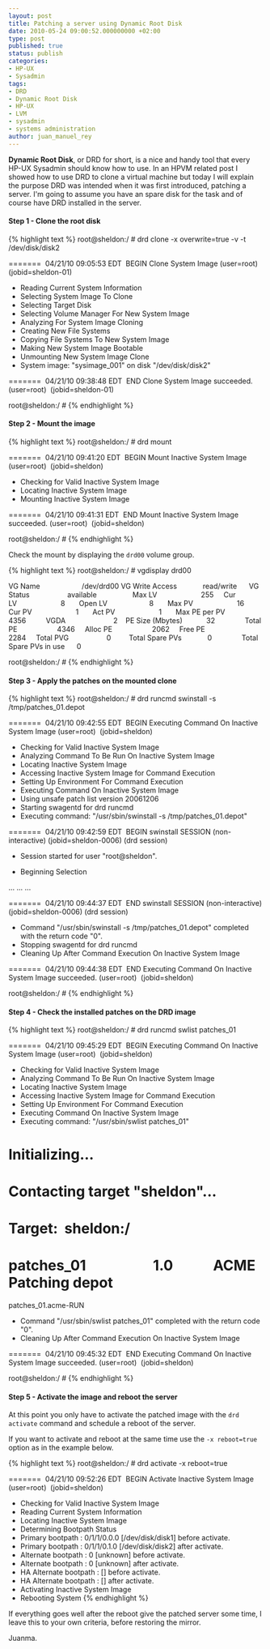 ```yaml
---
layout: post
title: Patching a server using Dynamic Root Disk
date: 2010-05-24 09:00:52.000000000 +02:00
type: post
published: true
status: publish
categories:
- HP-UX
- Sysadmin
tags:
- DRD
- Dynamic Root Disk
- HP-UX
- LVM
- sysadmin
- systems administration
author: juan_manuel_rey
---
```


**Dynamic Root Disk**, or DRD for short, is a nice and handy tool that every HP-UX Sysadmin should know how to use. In an HPVM related post I showed how to use DRD to clone a virtual machine but today I will explain the purpose DRD was intended when it was first introduced, patching a server. I'm going to assume you have an spare disk for the task and of course have DRD installed in the server.

#### Step 1 - Clone the root disk

{% highlight text %}
root@sheldon:/ # drd clone -x overwrite=true -v -t /dev/disk/disk2

=======  04/21/10 09:05:53 EDT  BEGIN Clone System Image (user=root)  (jobid=sheldon-01)

* Reading Current System Information
* Selecting System Image To Clone
* Selecting Target Disk
* Selecting Volume Manager For New System Image
* Analyzing For System Image Cloning
* Creating New File Systems
* Copying File Systems To New System Image
* Making New System Image Bootable
* Unmounting New System Image Clone
* System image: "sysimage_001" on disk "/dev/disk/disk2"

=======  04/21/10 09:38:48 EDT  END Clone System Image succeeded. (user=root)  (jobid=sheldon-01)

root@sheldon:/ #
{% endhighlight %}

#### Step 2 - Mount the image

{% highlight text %}
root@sheldon:/ # drd mount

=======  04/21/10 09:41:20 EDT  BEGIN Mount Inactive System Image (user=root)  (jobid=sheldon)

 * Checking for Valid Inactive System Image
 * Locating Inactive System Image
 * Mounting Inactive System Image

=======  04/21/10 09:41:31 EDT  END Mount Inactive System Image succeeded. (user=root)  (jobid=sheldon)

root@sheldon:/ #
{% endhighlight %}

Check the mount by displaying the `drd00` volume group.

{% highlight text %}
root@sheldon:/ # vgdisplay drd00

VG Name                     /dev/drd00
VG Write Access             read/write     
VG Status                   available                 
Max LV                      255    
Cur LV                      8      
Open LV                     8      
Max PV                      16     
Cur PV                      1      
Act PV                      1      
Max PE per PV               4356         
VGDA                        2   
PE Size (Mbytes)            32              
Total PE                    4346    
Alloc PE                    2062    
Free PE                     2284    
Total PVG                   0        
Total Spare PVs             0              
Total Spare PVs in use      0  

root@sheldon:/ #
{% endhighlight %}

#### Step 3 - Apply the patches on the mounted clone

{% highlight text %}
root@sheldon:/ # drd runcmd swinstall -s /tmp/patches_01.depot

=======  04/21/10 09:42:55 EDT  BEGIN Executing Command On Inactive System Image (user=root)  (jobid=sheldon)

 * Checking for Valid Inactive System Image
 * Analyzing Command To Be Run On Inactive System Image
 * Locating Inactive System Image
 * Accessing Inactive System Image for Command Execution
 * Setting Up Environment For Command Execution
 * Executing Command On Inactive System Image
 * Using unsafe patch list version 20061206
 * Starting swagentd for drd runcmd
 * Executing command: "/usr/sbin/swinstall -s /tmp/patches_01.depot"

=======  04/21/10 09:42:59 EDT  BEGIN swinstall SESSION
 (non-interactive) (jobid=sheldon-0006) (drd session)

 * Session started for user "root@sheldon".

 * Beginning Selection

 ...
 ...
 ...

=======  04/21/10 09:44:37 EDT  END swinstall SESSION (non-interactive)
 (jobid=sheldon-0006) (drd session)

 * Command "/usr/sbin/swinstall -s /tmp/patches_01.depot" completed with the return
 code "0".
 * Stopping swagentd for drd runcmd
 * Cleaning Up After Command Execution On Inactive System Image

=======  04/21/10 09:44:38 EDT  END Executing Command On Inactive System Image succeeded. (user=root)  (jobid=sheldon)

root@sheldon:/ #
{% endhighlight %}

#### Step 4 - Check the installed patches on the DRD image

{% highlight text %}
root@sheldon:/ # drd runcmd swlist patches_01

=======  04/21/10 09:45:29 EDT  BEGIN Executing Command On Inactive System Image (user=root)  (jobid=sheldon)

 * Checking for Valid Inactive System Image
 * Analyzing Command To Be Run On Inactive System Image
 * Locating Inactive System Image
 * Accessing Inactive System Image for Command Execution
 * Setting Up Environment For Command Execution
 * Executing Command On Inactive System Image
 * Executing command: "/usr/sbin/swlist patches_01"
# Initializing...
# Contacting target "sheldon"...
#
# Target:  sheldon:/
#

 # patches_01                    1.0            ACME Patching depot
   patches_01.acme-RUN
 * Command "/usr/sbin/swlist patches_01" completed with the return code "0".
 * Cleaning Up After Command Execution On Inactive System Image

=======  04/21/10 09:45:32 EDT  END Executing Command On Inactive System Image succeeded. (user=root)  (jobid=sheldon)

root@sheldon:/ #
{% endhighlight %}

#### Step 5 - Activate the image and reboot the server

At this point you only have to activate the patched image with the `drd activate` command and schedule a reboot of the server.

If you want to activate and reboot at the same time use the `-x reboot=true` option as in the example below.

{% highlight text %}
root@sheldon:/ # drd activate -x reboot=true

=======  04/21/10 09:52:26 EDT  BEGIN Activate Inactive System Image
 (user=root)  (jobid=sheldon)

 * Checking for Valid Inactive System Image
 * Reading Current System Information
 * Locating Inactive System Image
 * Determining Bootpath Status
 * Primary bootpath : 0/1/1/0.0.0 [/dev/disk/disk1] before activate.
 * Primary bootpath : 0/1/1/0.1.0 [/dev/disk/disk2] after activate.
 * Alternate bootpath : 0 [unknown] before activate.
 * Alternate bootpath : 0 [unknown] after activate.
 * HA Alternate bootpath : <none> [] before activate.
 * HA Alternate bootpath : <none> [] after activate.
 * Activating Inactive System Image
 * Rebooting System
{% endhighlight %}

If everything goes well after the reboot give the patched server some time, I leave this to your own criteria, before restoring the mirror.

Juanma.
